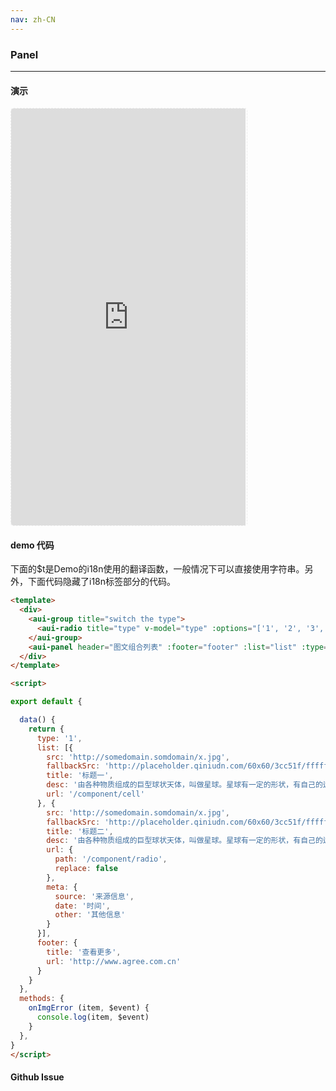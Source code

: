 ```yaml
---
nav: zh-CN
---
```



### Panel

---

#### 演示

 <div style="width:377px;height:667px;display:inline-block;border:1px dashed #ececec;border-radius:5px;overflow:hidden;">
   <iframe src="http://192.9.200.185:50003/aui-m/#/component/panel" width="375" height="667" border="0" frameborder="0"></iframe>
 </div>

#### demo 代码

<p class="tip">下面的$t是Demo的i18n使用的翻译函数，一般情况下可以直接使用字符串。另外，下面代码隐藏了i18n标签部分的代码。</p>

``` html
<template>
  <div>
    <aui-group title="switch the type">
      <aui-radio title="type" v-model="type" :options="['1', '2', '3', '4', '5']"></aui-radio>
    </aui-group>
    <aui-panel header="图文组合列表" :footer="footer" :list="list" :type="type"  @img-error="onImgError"></aui-panel>
  </div>
</template>

<script>

export default {

  data() {
    return {
      type: '1',
      list: [{
        src: 'http://somedomain.somdomain/x.jpg',
        fallbackSrc: 'http://placeholder.qiniudn.com/60x60/3cc51f/ffffff',
        title: '标题一',
        desc: '由各种物质组成的巨型球状天体，叫做星球。星球有一定的形状，有自己的运行轨道。',
        url: '/component/cell'
      }, {
        src: 'http://somedomain.somdomain/x.jpg',
        fallbackSrc: 'http://placeholder.qiniudn.com/60x60/3cc51f/ffffff',
        title: '标题二',
        desc: '由各种物质组成的巨型球状天体，叫做星球。星球有一定的形状，有自己的运行轨道。',
        url: {
          path: '/component/radio',
          replace: false
        },
        meta: {
          source: '来源信息',
          date: '时间',
          other: '其他信息'
        }
      }],
      footer: {
        title: '查看更多',
        url: 'http://www.agree.com.cn'
      }
    }
  },
  methods: {
    onImgError (item, $event) {
      console.log(item, $event)
    }
  },
}
</script>
```


#### Github Issue